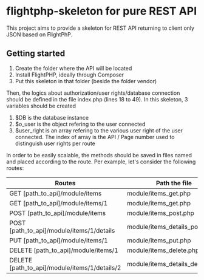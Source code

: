 # flightphp-skeleton for pure REST API

This project aims to provide a skeleton for REST API returning to client only JSON based on FlightPhP.

## Getting started
1. Create the folder where the API will be located
2. Install FlightPHP, ideally through Composer
3. Put this skeleton in that folder (beside the folder vendor)


Then, the logics about authorization/user rights/database connection should be defined in the file index.php (lines 18 to 49). In this skeleton, 3 variables should be created
1. $DB is the database instance 
2. $o_user is the object refering to the user connected
3. $user_right is an array refering to the various user right of the user connected. The index of array is the API / Page number used to distinguish user rights per route

In order to be easily scalable, the methods should be saved in files named and placed according to the route. Per example, let's consider the following routes:

| Routes | Path the file |
|---|---|
| GET [path_to_api]/module/items | module/items_get.php |
| GET [path_to_api]/module/items/1 | module/items_get.php |
| POST [path_to_api]/module/items | module/items_post.php |
| POST [path_to_api]/module/items/1/details | module/items_details_post.php |
| PUT [path_to_api]/module/items/1 | module/items_put.php |
| DELETE [path_to_api]/module/items/1 | module/items_delete.php |
| DELETE [path_to_api]/module/items/1/details/2 | module/items_details_delete.php |
